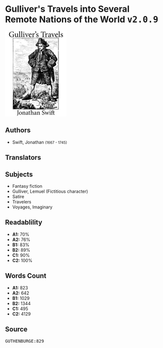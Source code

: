 # Gulliver's Travels into Several Remote Nations of the World <kbd>v2.0.9</kbd>

![](./cover.medium.jpg "")

## Authors


 - Swift, Jonathan <small>(1667 - 1745)</small>

## Translators



## Subjects


 - Fantasy fiction
 - Gulliver, Lemuel (Fictitious character)
 - Satire
 - Travelers
 - Voyages, Imaginary

## Readablility


 - **A1:** 70%
 - **A2:** 76%
 - **B1:** 83%
 - **B2:** 89%
 - **C1:** 90%
 - **C2:** 100%

## Words Count


 - **A1:** 823
 - **A2:** 642
 - **B1:** 1029
 - **B2:** 1344
 - **C1:** 495
 - **C2:** 4129

## Source


<kbd>GUTHENBURGE:829</kbd>
